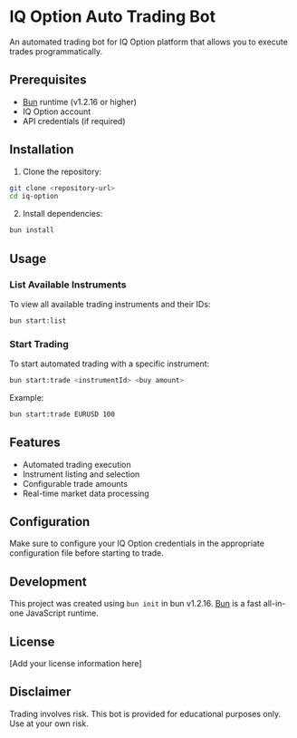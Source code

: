 # IQ Option Auto Trading Bot

An automated trading bot for IQ Option platform that allows you to execute trades programmatically.

## Prerequisites

- [Bun](https://bun.sh) runtime (v1.2.16 or higher)
- IQ Option account
- API credentials (if required)

## Installation

1. Clone the repository:

```bash
git clone <repository-url>
cd iq-option
```

2. Install dependencies:

```bash
bun install
```

## Usage

### List Available Instruments

To view all available trading instruments and their IDs:

```bash
bun start:list
```

### Start Trading

To start automated trading with a specific instrument:

```bash
bun start:trade <instrumentId> <buy amount>
```

Example:

```bash
bun start:trade EURUSD 100
```

## Features

- Automated trading execution
- Instrument listing and selection
- Configurable trade amounts
- Real-time market data processing

## Configuration

Make sure to configure your IQ Option credentials in the appropriate configuration file before starting to trade.

## Development

This project was created using `bun init` in bun v1.2.16. [Bun](https://bun.sh) is a fast all-in-one JavaScript runtime.

## License

[Add your license information here]

## Disclaimer

Trading involves risk. This bot is provided for educational purposes only. Use at your own risk.
